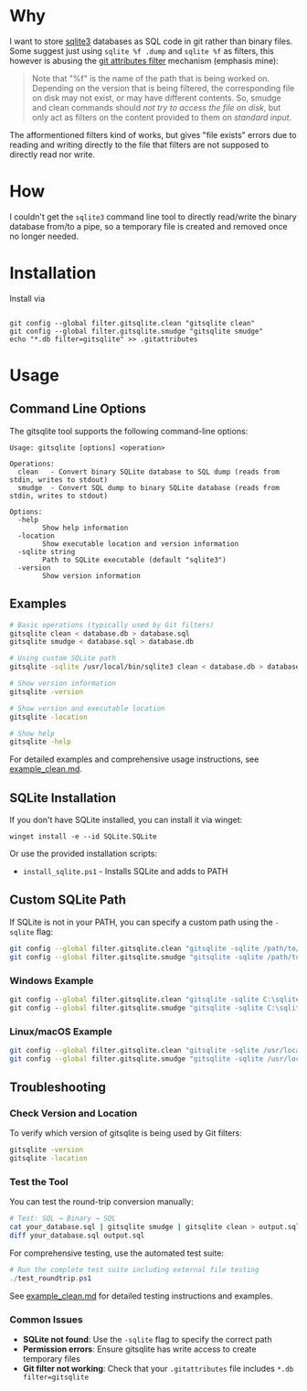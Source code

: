 # Why

I want to store [sqlite3](https://sqlite.org) databases as SQL code in git rather than binary files. Some suggest just using `sqlite %f .dump` and `sqlite %f` as filters, this however is abusing the [git attributes filter](https://git-scm.com/docs/gitattributes#_filter) mechanism (emphasis mine):

>Note that "%f" is the name of the path that is being worked on. Depending on the version that is being filtered, the corresponding file on disk may not exist, or may have different contents. So, smudge and clean commands should *not try to access the file on disk*, but only act as filters on the content provided to them on *standard input*.

The afformentioned filters kind of works, but gives "file exists" errors due to reading and writing directly to the file that filters are not supposed to directly read nor write.

# How

I couldn't get the `sqlite3` command line tool to directly read/write the binary database from/to a pipe, so a temporary file is created and removed once no longer needed.

# Installation

Install via
```
 
git config --global filter.gitsqlite.clean "gitsqlite clean"
git config --global filter.gitsqlite.smudge "gitsqlite smudge"
echo "*.db filter=gitsqlite" >> .gitattributes
```

# Usage

## Command Line Options

The gitsqlite tool supports the following command-line options:

```
Usage: gitsqlite [options] <operation>

Operations:
  clean   - Convert binary SQLite database to SQL dump (reads from stdin, writes to stdout)
  smudge  - Convert SQL dump to binary SQLite database (reads from stdin, writes to stdout)

Options:
  -help
        Show help information
  -location
        Show executable location and version information  
  -sqlite string
        Path to SQLite executable (default "sqlite3")
  -version
        Show version information
```

## Examples

```bash
# Basic operations (typically used by Git filters)
gitsqlite clean < database.db > database.sql
gitsqlite smudge < database.sql > database.db

# Using custom SQLite path
gitsqlite -sqlite /usr/local/bin/sqlite3 clean < database.db > database.sql

# Show version information
gitsqlite -version

# Show version and executable location
gitsqlite -location

# Show help
gitsqlite -help
```

For detailed examples and comprehensive usage instructions, see [example_clean.md](example_clean.md).

## SQLite Installation

If you don't have SQLite installed, you can install it via winget:
```
winget install -e --id SQLite.SQLite
```
Or use the provided installation scripts:
- `install_sqlite.ps1` - Installs SQLite and adds to PATH

## Custom SQLite Path

If SQLite is not in your PATH, you can specify a custom path using the `-sqlite` flag:
```bash
git config --global filter.gitsqlite.clean "gitsqlite -sqlite /path/to/sqlite3 clean"
git config --global filter.gitsqlite.smudge "gitsqlite -sqlite /path/to/sqlite3 smudge"
```

### Windows Example
```cmd
git config --global filter.gitsqlite.clean "gitsqlite -sqlite C:\sqlite\sqlite3.exe clean"
git config --global filter.gitsqlite.smudge "gitsqlite -sqlite C:\sqlite\sqlite3.exe smudge"
```

### Linux/macOS Example  
```bash
git config --global filter.gitsqlite.clean "gitsqlite -sqlite /usr/local/bin/sqlite3 clean"
git config --global filter.gitsqlite.smudge "gitsqlite -sqlite /usr/local/bin/sqlite3 smudge"
```

## Troubleshooting

### Check Version and Location
To verify which version of gitsqlite is being used by Git filters:
```bash
gitsqlite -version
gitsqlite -location
```

### Test the Tool
You can test the round-trip conversion manually:
```bash
# Test: SQL → Binary → SQL
cat your_database.sql | gitsqlite smudge | gitsqlite clean > output.sql
diff your_database.sql output.sql
```

For comprehensive testing, use the automated test suite:
```powershell
# Run the complete test suite including external file testing
./test_roundtrip.ps1
```

See [example_clean.md](example_clean.md) for detailed testing instructions and examples.

### Common Issues
- **SQLite not found**: Use the `-sqlite` flag to specify the correct path
- **Permission errors**: Ensure gitsqlite has write access to create temporary files
- **Git filter not working**: Check that your `.gitattributes` file includes `*.db filter=gitsqlite`
